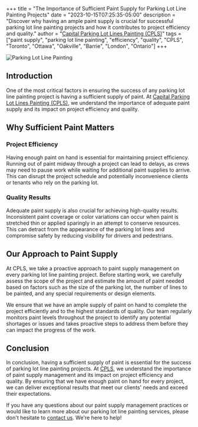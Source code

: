 +++
title = "The Importance of Sufficient Paint Supply for Parking Lot Line Painting Projects"
date = "2023-10-15T07:25:35-05:00"
description = "Discover why having an ample paint supply is crucial for successful parking lot line painting projects and how it contributes to project efficiency and quality."
author = "[Capital Parking Lot Lines Painting (CPLS)](https://capitalpaintingservices.ca/)"
tags = ["paint supply", "parking lot line painting", "efficiency", "quality", "CPLS", "Toronto", "Ottawa", "Oakville", "Barrie", "London", "Ontario"]
+++

![Parking Lot Line Painting](/blog/enoughpaint.jpeg "Quality Line Painting from CPLS")


## Introduction

One of the most critical factors in ensuring the success of any parking lot line painting project is having a sufficient supply of paint. At [Capital Parking Lot Lines Painting (CPLS)](https://capitalpaintingservices.ca/), we understand the importance of adequate paint supply and its impact on project efficiency and quality.

## Why Sufficient Paint Matters

### Project Efficiency

Having enough paint on hand is essential for maintaining project efficiency. Running out of paint midway through a project can lead to delays, as crews may need to pause work while waiting for additional paint supplies to arrive. This can disrupt the project schedule and potentially inconvenience clients or tenants who rely on the parking lot.

### Quality Results

Adequate paint supply is also crucial for achieving high-quality results. Inconsistent paint coverage or color variations can occur when paint is stretched thin or applied sparingly in an attempt to conserve resources. This can detract from the appearance of the parking lot lines and compromise safety by reducing visibility for drivers and pedestrians.

## Our Approach to Paint Supply

At CPLS, we take a proactive approach to paint supply management on every parking lot line painting project. Before starting work, we carefully assess the scope of the project and estimate the amount of paint needed based on factors such as the size of the parking lot, the number of lines to be painted, and any special requirements or design elements.

We ensure that we have an ample supply of paint on hand to complete the project efficiently and to the highest standards of quality. Our team regularly monitors paint levels throughout the project to identify any potential shortages or issues and takes proactive steps to address them before they can impact the progress of the work.

## Conclusion

In conclusion, having a sufficient supply of paint is essential for the success of parking lot line painting projects. At [CPLS](https://capitalpaintingservices.ca/), we understand the importance of paint supply management and its impact on project efficiency and quality. By ensuring that we have enough paint on hand for every project, we can deliver exceptional results that meet our clients' needs and exceed their expectations.

If you have any questions about our paint supply management practices or would like to learn more about our parking lot line painting services, please don't hesitate to [contact us](https://capitalpaintingservices.ca/). We're here to help!
